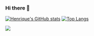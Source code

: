 ### Hi there 👋

[![Henrique's GitHub stats](https://github-readme-stats.vercel.app/api?username=DeltaAlchemist&show_icons=true&theme=tokyonight)](https://github.com/DeltaAlchemist/github-readme-stats)
[![Top Langs](https://github-readme-stats.vercel.app/api/top-langs/?username=DeltaAlchemist&layout=compact&show_icons=true&theme=tokyonight&hide=html)](https://github.com/anuraghazra/github-readme-stats)


![](https://hyperskill.azureedge.net/static/img/icon.918d4622.svg)

<!--
**DeltaAlchemist/DeltaAlchemist** is a ✨ _special_ ✨ repository because its `README.md` (this file) appears on your GitHub profile.

Here are some ideas to get you started:

- 🔭 I’m currently working on ...
- 🌱 I’m currently learning ...
- 👯 I’m looking to collaborate on ...
- 🤔 I’m looking for help with ...
- 💬 Ask me about ...
- 📫 How to reach me: ...
- 😄 Pronouns: ...
- ⚡ Fun fact: ...
-->

